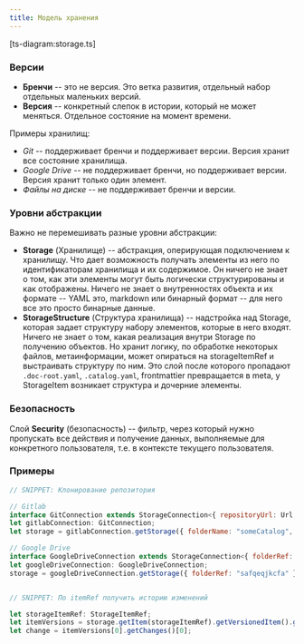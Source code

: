 ```yaml
---
title: Модель хранения
---
```


[ts-diagram:storage.ts]

### Версии

- **Бренчи** -- это не версия. Это ветка развития, отдельный набор отдельных маленьких версий.
- **Версия** -- конкретный слепок в истории, который не может меняться. Отдельное состояние на момент времени.

Примеры хранилищ:
- *Git* -- поддерживает бренчи и поддерживает версии. Версия хранит все состояние хранилища.
- *Google Drive* -- не поддерживает бренчи, но поддерживает версии. Версия хранит только один элемент.
- *Файлы на диске* -- не поддерживает бренчи и версии.

### Уровни абстракции

Важно не перемешивать разные уровни абстракции:
- **Storage** (Хранилище) -- абстракция, оперирующая подключением к хранилищу. Что дает возможность получать элементы из него по идентификаторам хранилища и их содержимое. Он ничего не знает о том, как эти элементы могут быть логически структурированы и как отображены. Ничего не знает о внутренностях объекта и их формате -- YAML это, markdown или бинарный формат -- для него все это просто бинарные данные.
- **StorageStructure** (Структура хранилища) -- надстройка над Storage, которая задает структуру набору элементов, которые в него входят. Ничего не знает о том, какая реализация внутри Storage по получению объектов. Но хранит логику, по обработке некоторых файлов, метаинформации, может опираться на storageItemRef и выстраивать структуру по ним. Это слой после которого пропадают `.doc-root.yaml`, `.catalog.yaml`, frontmattier превращается в meta, у StorageItem возникает структура и дочерние элементы. 

### Безопасность

Слой **Security** (безопасность) -- фильтр, через который нужно пропускать все действия и получение данных, выполняемые для конкретного пользователя, т.е. в контексте текущего пользователя.

### Примеры

```js
// SNIPPET: Клонирование репозитория

// Gitlab
interface GitConnection extends StorageConnection<{ repositoryUrl: Url; folderName: string; }> {}
let gitlabConnection: GitConnection;
let storage = gitlabConnection.getStorage({ folderName: "someCatalog", repositoryUrl: "git@xxxx" });

// Google Drive
interface GoogleDriveConnection extends StorageConnection<{ folderRef: string }> {}
let googleDriveConnection: GoogleDriveConnection;
storage = googleDriveConnection.getStorage({ folderRef: "safqeqjkcfa" })


// SNIPPET: По itemRef получить историю изменений

let storageItemRef: StorageItemRef;
let itemVersions = storage.getItem(storageItemRef).getVersionedItem().getVersions();
let change = itemVersions[0].getChanges()[0];
```